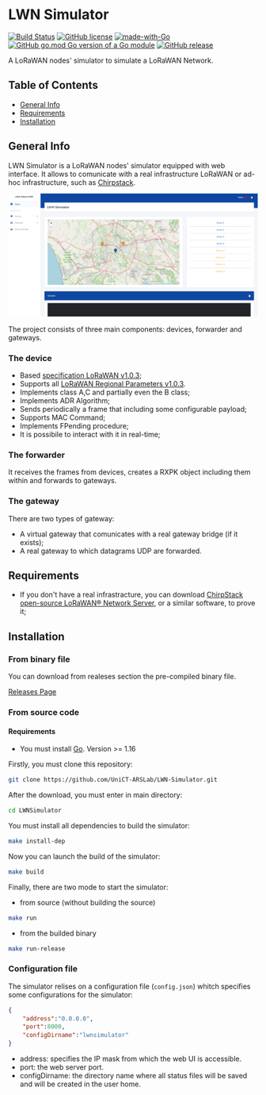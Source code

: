 # LWN Simulator
[![Build Status](https://www.travis-ci.com/UniCT-ARSLab/LWN-Simulator.svg?branch=main)](https://www.travis-ci.com/UniCT-ARSLab/LWN-Simulator)
[![GitHub license](https://img.shields.io/github/license/UniCT-ARSLab/LWN-Simulator)](https://github.com/UniCT-ARSLab/LWN-Simulator/blob/main/LICENSE.txt)
[![made-with-Go](https://img.shields.io/badge/Made%20with-Go-1f425f.svg)](https://golang.org)
[![GitHub go.mod Go version of a Go module](https://img.shields.io/github/go-mod/go-version/UniCT-ARSLab/LWN-Simulator.svg)](https://github.com/UniCT-ARSLab/LWN-Simulator)
[![GitHub release](https://img.shields.io/github/release/UniCT-ARSLab/LWN-Simulator.svg)](https://github.com/UniCT-ARSLab/LWN-Simulator/releases/)

A LoRaWAN nodes' simulator to simulate a LoRaWAN Network.

## Table of Contents
* [General Info](#general-info)
* [Requirements](#requirements)
* [Installation](#installation)

## General Info
LWN Simulator is a LoRaWAN nodes' simulator equipped with web interface. It allows to comunicate with a real infrastructure LoRaWAN or ad-hoc infrastructure, such as [Chirpstack](https://www.chirpstack.io/).

![dashboard](./readme/dashboard.png)

The project consists of three main components: devices, forwarder and gateways. 

### The device
* Based [specification LoRaWAN v1.0.3](https://lora-alliance.org/resource_hub/lorawan-specification-v1-0-3/);
* Supports all [LoRaWAN Regional Parameters v1.0.3](https://lora-alliance.org/resource_hub/lorawan-regional-parameters-v1-0-3reva/).
* Implements class A,C and partially even the B class;
* Implements ADR Algorithm;
* Sends periodically a frame that including some configurable payload;
* Supports MAC Command;
* Implements FPending procedure;
* It is possibile to interact with it in real-time;

### The forwarder
It receives the frames from devices, creates a RXPK object including them within and forwards to gateways.

### The gateway
There are two types of gateway:
* A virtual gateway that comunicates with a real gateway bridge (if it exists);
* A real gateway to which datagrams UDP are forwarded.

## Requirements
* If you don't have a real infrastracture, you can download [ChirpStack open-source LoRaWAN® Network Server](https://www.chirpstack.io/project/), or a similar software, to prove it;


## Installation

### From binary file
You can download from realeses section the pre-compiled binary file.

[Releases Page](https://github.com/UniCT-ARSLab/LWN-Simulator/releases) 

### From source code

#### Requirements
* You must install [Go](https://golang.org/ "Go website"). Version >= 1.16

Firstly, you must clone this repository:
```bash
git clone https://github.com/UniCT-ARSLab/LWN-Simulator.git
```
After the download, you must enter in main directory:

```bash
cd LWNSimulator
```
You must install all dependencies to build the simulator:
```bash
make install-dep
```
Now you can launch the build of the simulator:
```bash
make build
```

Finally, there are two mode to start the simulator:
* from source (without building the source)
```bash
make run
```
* from the builded binary
```bash
make run-release
```

### Configuration file
The simulator relises on a configuration file (`config.json`) whitch specifies some configurations for the simulator:

```json
{
    "address":"0.0.0.0",
    "port":8000,
    "configDirname":"lwnsimulator"
}
```
* address: specifies the IP mask from which the web UI is accessible.
* port: the web server port.
* configDirname: the directory name where all status files will be saved and will be created in the user home. 
